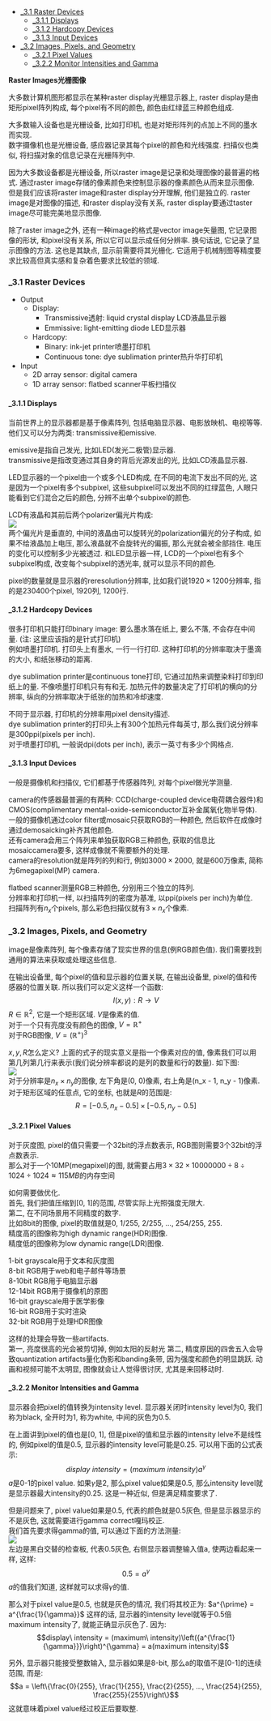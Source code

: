 <!-- TOC -->

- [_3.1 Raster Devices](#_31-raster-devices)
  - [_3.1.1 Displays](#_311-displays)
  - [_3.1.2 Hardcopy Devices](#_312-hardcopy-devices)
  - [_3.1.3 Input Devices](#_313-input-devices)
- [_3.2 Images, Pixels, and Geometry](#_32-images-pixels-and-geometry)
  - [_3.2.1 Pixel Values](#_321-pixel-values)
  - [_3.2.2 Monitor Intensities and Gamma](#_322-monitor-intensities-and-gamma)

<!-- /TOC -->

**Raster Images光栅图像**

大多数计算机图形都显示在某种raster display光栅显示器上, raster display是由矩形pixel阵列构成, 每个pixel有不同的颜色, 颜色由红绿蓝三种颜色组成.

大多数输入设备也是光栅设备, 比如打印机, 也是对矩形阵列的点加上不同的墨水而实现.  
数字摄像机也是光栅设备, 感应器记录其每个pixel的颜色和光线强度. 扫描仪也类似, 将扫描对象的信息记录在光栅阵列中.

因为大多数设备都是光栅设备, 所以raster image是记录和处理图像的最普遍的格式. 通过raster image存储的像素颜色来控制显示器的像素颜色从而来显示图像.  
但是我们应该将raster image和raster display分开理解, 他们是独立的. raster image是对图像的描述, 和raster display没有关系, raster display要通过taster image尽可能完美地显示图像.

除了raster image之外, 还有一种image的格式是vector image矢量图, 它记录图像的形状, 和pixel没有关系, 所以它可以显示成任何分辨率. 换句话说, 它记录了显示图像的方法. 这也是其缺点, 显示前需要将其光栅化. 它适用于机械制图等精度要求比较高但真实感和复杂着色要求比较低的领域.

<a id="markdown-_31-raster-devices" name="_31-raster-devices"></a>
### _3.1 Raster Devices

- Output
  - Display:
    - Transmissive透射: liquid crystal display LCD液晶显示器
    - Emmissive: light-emitting diode LED显示器
  - Hardcopy:
    - Binary: ink-jet printer喷墨打印机
    - Continuous tone: dye sublimation printer热升华打印机
- Input
  - 2D array sensor: digital camera
  - 1D array sensor: flatbed scanner平板扫描仪

#### _3.1.1 Displays

当前世界上的显示器都是基于像素阵列, 包括电脑显示器、电影放映机、电视等等.  
他们又可以分为两类: transmissive和emissive.

emissive是指自己发光, 比如LED(发光二极管)显示器.  
transmissive是指改变通过其自身的背后光源发出的光, 比如LCD液晶显示器.

LED显示器的一个pixel由一个或多个LED构成, 在不同的电流下发出不同的光, 这是因为一个pixel有多个subpixel, 这些subpixel可以发出不同的红绿蓝色, 人眼只能看到它们混合之后的颜色, 分辨不出单个subpixel的颜色.

LCD有液晶和其前后两个polarizer偏光片构成:  
<img src="/_images/fundamentals_of_computer_graphics/LCD_display.png">  
两个偏光片是垂直的, 中间的液晶由可以旋转光的polarization偏光的分子构成, 如果不给液晶加上电压, 那么液晶就不会旋转光的偏振, 那么光就会被全部挡住. 电压的变化可以控制多少光被透过. 和LED显示器一样, LCD的一个pixel也有多个subpixel构成, 改变每个subpixel的透光率, 就可以显示不同的颜色.

pixel的数量就是显示器的reresolution分辨率, 比如我们说$1920\times 1200$分辨率, 指的是230400个pixel, 1920列, 1200行.

#### _3.1.2 Hardcopy Devices

很多打印机只能打印binary image: 要么墨水落在纸上, 要么不落, 不会存在中间量. (注: 这里应该指的是针式打印机)    
例如喷墨打印机. 打印头上有墨水, 一行一行打印. 这种打印机的分辨率取决于墨滴的大小, 和纸张移动的距离.

dye sublimation printer是continuous tone打印, 它通过加热来调整染料打印到印纸上的量. 不像喷墨打印机只有有和无. 加热元件的数量决定了打印机的横向的分辨率, 纵向的分辨率取决于纸张的加热和冷却速度.

不同于显示器, 打印机的分辨率用pixel density描述.  
dye sublimation printer的打印头上有300个加热元件每英寸, 那么我们说分辨率是300ppi(pixels per inch).  
对于喷墨打印机, 一般说dpi(dots per inch), 表示一英寸有多少个网格点.

#### _3.1.3 Input Devices

一般是摄像机和扫描仪, 它们都基于传感器阵列, 对每个pixel做光学测量.

camera的传感器最普遍的有两种: CCD(charge-coupled device电荷耦合器件)和CMOS(complimentary mental-oxide-semiconductor互补金属氧化物半导体).  
一般的摄像机通过color filter或mosaic只获取RGB的一种颜色, 然后软件在成像时通过demosaicking补齐其他颜色.  
还有camera会用三个阵列来单独获取RGB三种颜色, 获取的信息比mosaiccamera要多, 这样成像就不需要额外的处理.  
camera的resolution就是阵列的列和行, 例如$3000 \times 2000$, 就是600万像素, 简称为6megapixel(MP) camera.

flatbed scanner测量RGB三种颜色, 分别用三个独立的阵列.  
分辨率和打印机一样, 以扫描阵列的密度为基准, 以ppi(pixels per inch)为单位.  
扫描阵列有$n_x$个pixels, 那么彩色扫描仪就有$3 \times n_x$个像素.

### _3.2 Images, Pixels, and Geometry

image是像素阵列, 每个像素存储了现实世界的信息(例RGB颜色值). 我们需要找到通用的算法来获取或处理这些信息.

在输出设备里, 每个pixel的值和显示器的位置关联, 在输出设备里, pixel的值和传感器的位置关联. 所以我们可以定义这样一个函数:
$$I(x, y): R \to V$$
$R \in \mathbb{R}^2$, 它是一个矩形区域. $V$是像素的值.  
对于一个只有亮度没有颜色的图像, $V = \mathbb{R}^+$  
对于RGB图像, $V = (\mathbb{R}^+)^3$

$x, y, R$怎么定义? 上面的式子的现实意义是指一个像素对应的值, 像素我们可以用第几列第几行来表示(我们说分辨率都说的是列的数量和行的数量). 如下图:  
<img src="/_images/fundamentals_of_computer_graphics/pixel_coordinate.png">  
对于分辨率是$n_x \times n_y$的图像, 左下角是(0, 0)像素, 右上角是(n_x - 1, n_y - 1)像素.  
对于矩形区域的任意点, 它的坐标, 也就是$R$的范围是:
$$R = [-0.5, n_x - 0.5] \times [-0.5, n_y - 0.5]$$

#### _3.2.1 Pixel Values

对于灰度图, pixel的值只需要一个32bit的浮点数表示, RGB图则需要3个32bit的浮点数表示.  
那么对于一个10MP(megapixel)的图, 就需要占用$3 \times 32 \times 10000000 \div 8 \div 1024 \div 1024 \approx 115MB$的内存空间

如何需要做优化.  
首先, 我们把值压缩到[0, 1]的范围, 尽管实际上光照强度无限大.  
第二, 在不同场景用不同精度的数字.  
比如8bit的图像, pixel的取值就是0, 1/255, 2/255, ..., 254/255, 255.  
精度高的图像称为high dynamic range(HDR)图像.  
精度低的图像称为low dynamic range(LDR)图像.  

1-bit grayscale用于文本和灰度图  
8-bit RGB用于web和电子邮件等场景  
8-10bit RGB用于电脑显示器  
12-14bit RGB用于摄像机的原图  
16-bit grayscale用于医学影像  
16-bit RGB用于实时渲染  
32-bit RGB用于处理HDR图像

这样的处理会导致一些artifacts.  
第一, 亮度很高的光会被剪切掉, 例如太阳的反射光
第二, 精度原因的四舍五入会导致quantization artifacts量化伪影和banding条带, 因为强度和颜色的明显跳跃. 动画和视频可能不太明显, 图像就会让人觉得很讨厌, 尤其是来回移动时.

#### _3.2.2 Monitor Intensities and Gamma

显示器会把pixel的值转换为intensity level.
显示器关闭时intensity level为0, 我们称为black, 全开时为1, 称为white, 中间的灰色为0.5.  

在上面讲到pixel的值也是[0, 1], 但是pixel的值和显示器的intensity lelve不是线性的, 例如pixel的值是0.5, 显示器的intensity level可能是0.25. 可以用下面的公式表示:
$$display\ intensity = (maximum\ intensity)a^{\gamma}$$
$a$是0-1的pixel value. 如果$\gamma$是2, 那么pixel value如果是0.5, 那么intensity level就是显示器最大intensity的0.25. 这是一种近似, 但是满足精度要求了.  

但是问题来了, pixel value如果是0.5, 代表的颜色就是0.5灰色, 但是显示器显示的不是灰色, 这就需要进行gamma correct嘎玛校正.  
我们首先要求得gamma的值, 可以通过下面的方法测量:  
<img src="/_images/fundamentals_of_computer_graphics/gamma_measurement.png">  
左边是黑白交替的检查板, 代表0.5灰色, 右侧显示器调整输入值a, 使两边看起来一样, 这样:
$$0.5 = a^{\gamma}$$
$a$的值我们知道, 这样就可以求得$\gamma$的值.

那么对于pixel value是0.5, 也就是灰色的情况, 我们将其校正为:
$a^{\prime} = a^{\frac{1}{\gamma}}$
这样的话, 显示器的intensity level就等于0.5倍maximum intensity了, 就能正确显示灰色了. 因为:
$$display\ intensity = (maximum\ intensity)\left({a^{\frac{1}{\gamma}}}\right)^{\gamma} = a(maximum intensity)$$

另外, 显示器只能接受整数输入, 显示器如果是8-bit, 那么a的取值不是[0-1]的连续范围, 而是:
$$a = \left\{\frac{0}{255}, \frac{1}{255}, \frac{2}{255}, ..., \frac{254}{255}, \frac{255}{255}\right\}$$
这就意味着pixel value经过校正后要取整.  